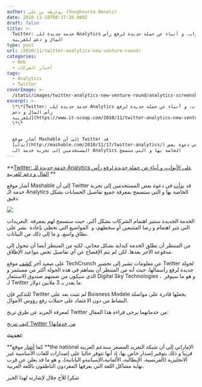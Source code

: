 ```yaml
---
author: يوغرطة بن علي (Youghourta Benali)
date: 2010-11-18T08:37:28.000Z
draft: false
title: >-
  Twitter: خدمة جديدة للـ Analytics على الأبواب، و أنباء عن حملة جديدة لرفع رأس
  المال و دعم للعربية
type: post
url: /2010/11/twitter-analytics-new-venture-round/
categories:
  - Web
  - أخبار الشركات
tags:
  - Analytics
  - Twitter
coverImage: >-
  /static/images/twitter-analytics-new-venture-round/analytics-screenshots-535x258.jpg
excerpt: >-
  \*\*[Twitter: خدمة جديدة للـ Analytics على الأبواب، و أنباء عن حملة جديدة لرفع
  رأس المال و دعم
  للعربية](https://www.it-scoop.com/2010/11/twitter-analytics-new-venture-round)
  \*\*


  أشار موقع Mashable إلى أن Twitter قد
  [بدأت](http://mashable.com/2010/11/17/twitter-analytics/) في دعوة بعض
  المستخدمين إلى تجربة خدمة الـ Analytics الخاصة بها و التي ستسمح
---
```

\*\*[Twitter: خدمة جديدة للـ Analytics على الأبواب، و أنباء عن حملة جديدة لرفع رأس المال و دعم للعربية](https://www.it-scoop.com/2010/11/twitter-analytics-new-venture-round) \*\*

أشار موقع Mashable إلى أن Twitter قد [بدأت](http://mashable.com/2010/11/17/twitter-analytics/) في دعوة بعض المستخدمين إلى تجربة خدمة الـ Analytics الخاصة بها و التي ستسمح بمعرفة جميع تفاصيل الحسابات بشكل دقيق.

![](/static/images/twitter-analytics-new-venture-round/analytics-screenshots-535x258.jpg)

الخدمة الجديدة ستثير اهتمام الشركات بشكل أكبر، حيث ستسمح لهم بمعرفة  التغريدات التي تثير اهتمام و رضا المتتبعين أو سخطهم، و  المواضيع التي تحظى بإعادة  نشر على نطاق واسع، و ما إلى ذلك من البيانات.

من المنتظر أن تطلق الخدمة كبداية بشكل مجاني، لكنه من المنتظر أيضا أن تتحول إلى مدفوعة الأجر بعدها. لكن لم يتم الإفصاح عن أي تفاصيل تخص مواعيد الإطلاق.

على صعيد آخر [كشف](http://techcrunch.com/2010/11/17/twitter-raising-new-venture-round-at-3-billion-valuation/) موقع TechCrunch عن معلومات تشير إلى تحضير Twitter لجولة جديدة لرفع رأسمالها، حيث أنه من المنتظر أن يساهم في هذه الجولة أكثر من مستثمر و الذي سيكون من ضمنهم صندوق الاستثمار Digital Sky Technologies ،  و هو ما سيوفر لـ Twitter ما يقدر بـ 3 ملايين دولار.

للتذكير فإن Twitter لم تثبت بعد على Buisness Modele يجعلها قادرة على مواصلة النشاط من دون الاعتماد على حملات رفع رؤوس الأموال.

لمعرفة المزيد عن طرق تربح Twitter من خدماتهما يرجى قراءة هذا المقال:

[كيف تتربح Twitter من خدماتها؟](https://socialmedia4arab.com/2010/09/twitter-monetization/)

**تحديث:**

\*\*كما [أشار](http://www.thenational.ae/business/technology/twitter-plans-arabic-website) موقع \*\*the national الإماراتي إلى أن شبكة التغريد المصغر ستدعم العربية قريبا و ذلك بتوفير إصدار خاص بها، إذ أنها تتوفر حاليا على إصدارات للغات الأساسية غير الانجليزية (الفرنسية، الإيطالية، الألمانية،الإسبانيةو اليابانية)، و هو ما قد يعلن عن قرب نهاية مشاكل اللغة التي يعرفها المغردون الناطقون باللغة العربية.

شكرا للأخ جلال لإشارته لهذا الخبر
